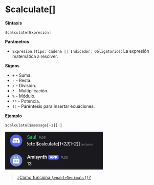 # $calculate[]


**Sintaxis**
```
$calculate[Expresión]
```

**Parámetros**
- `Expresión` `(Tipo: Cadena || Indicador: Obligatorio)`: La expresión matemática a resolver.

**Signos**
- `+` - Suma.
- `-` - Resta.
- `/` - División.
- `*` - Multiplicación.
- `%` - Módulo.
- `**` - Potencia.
- `()` - Paréntesis para insertar ecuaciones.

**Ejemplo**
```
$calculate[$message[-1]] 🧠
```

![alt text](image-111.png)

> [¿Cómo funciona `$enableDecimals[]`?](../funciones/decimals.md)


